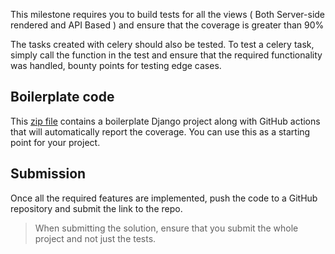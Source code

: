 This milestone requires you to build tests for all the views ( Both Server-side rendered and API Based ) and ensure that the coverage is greater than 90%

The tasks created with celery should also be tested. To test a celery task, simply call the function in the test and ensure that the required functionality was handled, bounty points for testing edge cases.

## Boilerplate code

This [zip file](https://bit.ly/gdc-django-level-9) contains a boilerplate Django project along with GitHub actions that will automatically report the coverage. You can use this as a starting point for your project.

## Submission

Once all the required features are implemented, push the code to a GitHub repository and submit the link to the repo.

> When submitting the solution, ensure that you submit the whole project and not just the tests.